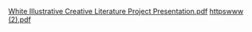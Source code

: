 [White Illustrative Creative Literature Project Presentation.pdf](https://github.com/user-attachments/files/21886638/White.Illustrative.Creative.Literature.Project.Presentation.pdf)
[httpswww (2).pdf](https://github.com/user-attachments/files/21886824/httpswww.2.pdf)
